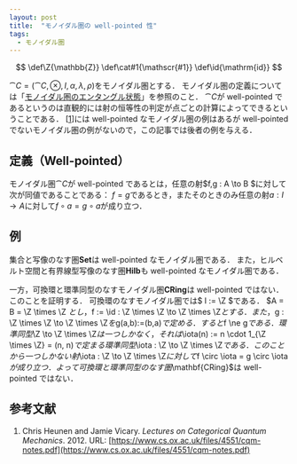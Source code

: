 ```yaml
---
layout: post
title:  "モノイダル圏の well-pointed 性"
tags:
  - モノイダル圏
---
```

$$
\def\Z{\mathbb{Z}}
\def\cat#1{\mathscr{#1}}
\def\id{\mathrm{id}}
$$

$\cat{C}=(\cat{C}, \otimes, I, \alpha, \lambda, \rho)$をモノイダル圏とする．
モノイダル圏の定義については「[モノイダル圏のエンタングル状態](/2018/10/13/entangle_state_of_monoidal_category.html)」を参照のこと．
$\cat{C}$が well-pointed であるというのは直観的には射の恒等性の判定が点ごとの計算によってできるということである．
[[1](#Heunen-Vicary)]には well-pointed なモノイダル圏の例はあるが well-pointed でないモノイダル圏の例がないので，この記事では後者の例を与える．

## 定義（Well-pointed）
モノイダル圏$\cat{C}$が well-pointed であるとは，任意の射$f,g : A \to B $に対して次が同値であることである：
$f=g$であるとき，またそのときのみ任意の射$a : I \to A$に対して$f \circ a = g \circ a$が成り立つ．

## 例
集合と写像のなす圏$\mathbf{Set}$は well-pointed なモノイダル圏である．
また，ヒルベルト空間と有界線型写像のなす圏$\mathbf{Hilb}$も well-pointed なモノイダル圏である．

一方，可換環と環準同型のなすモノイダル圏$\mathbf{CRing}$は well-pointed ではない．
このことを証明する．
可換環のなすモノイダル圏では$ I := \Z $である．
$A = B = \Z \times \Z $とし，$f := \id : \Z \times \Z \to \Z \times \Z$とする．
また，$g : \Z \times \Z \to \Z \times \Z$を$g(a,b):=(b,a)$で定める．
すると$f \ne g$である．
環準同型$\Z \to \Z \times \Z$は一つしかなく，それは$\iota(n) := n \cdot 1_{\Z \times \Z} = (n, n)$で定まる環準同型$\iota : \Z \to \Z \times \Z$である．
このことから一つしかない射$\iota : \Z \to \Z \times \Z$に対して$f \circ \iota = g \circ \iota$が成り立つ．
よって可換環と環準同型のなす圏$\mathbf{CRing}$は well-pointed ではない．

## 参考文献
1. <a name="Heunen-Vicary"></a>Chris Heunen and Jamie Vicary. *Lectures on Categorical Quantum Mechanics*. 2012. URL: [https://www.cs.ox.ac.uk/files/4551/cqm-notes.pdf](https://www.cs.ox.ac.uk/files/4551/cqm-notes.pdf)
